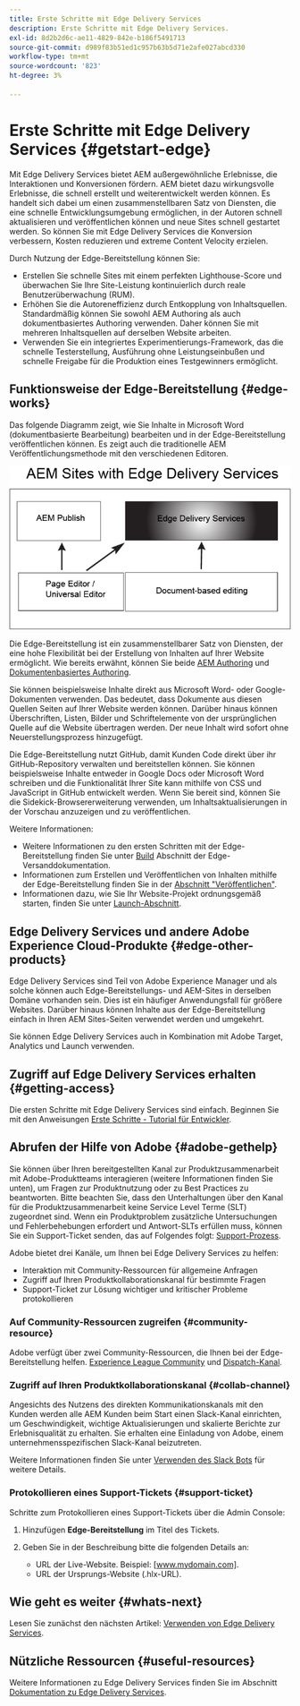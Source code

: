 ```yaml
---
title: Erste Schritte mit Edge Delivery Services
description: Erste Schritte mit Edge Delivery Services.
exl-id: 8d2b2d6c-ae11-4829-842e-b186f5491713
source-git-commit: d989f83b51ed1c957b63b5d71e2afe027abcd330
workflow-type: tm+mt
source-wordcount: '823'
ht-degree: 3%

---
```


# Erste Schritte mit Edge Delivery Services {#getstart-edge}

Mit Edge Delivery Services bietet AEM außergewöhnliche Erlebnisse, die Interaktionen und Konversionen fördern. AEM bietet dazu wirkungsvolle Erlebnisse, die schnell erstellt und weiterentwickelt werden können. Es handelt sich dabei um einen zusammenstellbaren Satz von Diensten, die eine schnelle Entwicklungsumgebung ermöglichen, in der Autoren schnell aktualisieren und veröffentlichen können und neue Sites schnell gestartet werden. So können Sie mit Edge Delivery Services die Konversion verbessern, Kosten reduzieren und extreme Content Velocity erzielen.

Durch Nutzung der Edge-Bereitstellung können Sie:

* Erstellen Sie schnelle Sites mit einem perfekten Lighthouse-Score und überwachen Sie Ihre Site-Leistung kontinuierlich durch reale Benutzerüberwachung (RUM).
* Erhöhen Sie die Autoreneffizienz durch Entkopplung von Inhaltsquellen. Standardmäßig können Sie sowohl AEM Authoring als auch dokumentbasiertes Authoring verwenden. Daher können Sie mit mehreren Inhaltsquellen auf derselben Website arbeiten.
* Verwenden Sie ein integriertes Experimentierungs-Framework, das die schnelle Testerstellung, Ausführung ohne Leistungseinbußen und schnelle Freigabe für die Produktion eines Testgewinners ermöglicht.

## Funktionsweise der Edge-Bereitstellung {#edge-works}

Das folgende Diagramm zeigt, wie Sie Inhalte in Microsoft Word (dokumentbasierte Bearbeitung) bearbeiten und in der Edge-Bereitstellung veröffentlichen können. Es zeigt auch die traditionelle AEM Veröffentlichungsmethode mit den verschiedenen Editoren.

![Edge-Bereitstellungsarchitektur](assets/edgedelivery.png)

Die Edge-Bereitstellung ist ein zusammenstellbarer Satz von Diensten, der eine hohe Flexibilität bei der Erstellung von Inhalten auf Ihrer Website ermöglicht. Wie bereits erwähnt, können Sie beide [AEM Authoring](/help/sites-authoring/author.md) und [Dokumentenbasiertes Authoring](https://www.hlx.live/docs/authoring).

Sie können beispielsweise Inhalte direkt aus Microsoft Word- oder Google-Dokumenten verwenden. Das bedeutet, dass Dokumente aus diesen Quellen Seiten auf Ihrer Website werden können. Darüber hinaus können Überschriften, Listen, Bilder und Schriftelemente von der ursprünglichen Quelle auf die Website übertragen werden. Der neue Inhalt wird sofort ohne Neuerstellungsprozess hinzugefügt.

Die Edge-Bereitstellung nutzt GitHub, damit Kunden Code direkt über ihr GitHub-Repository verwalten und bereitstellen können. Sie können beispielsweise Inhalte entweder in Google Docs oder Microsoft Word schreiben und die Funktionalität Ihrer Site kann mithilfe von CSS und JavaScript in GitHub entwickelt werden. Wenn Sie bereit sind, können Sie die Sidekick-Browsererweiterung verwenden, um Inhaltsaktualisierungen in der Vorschau anzuzeigen und zu veröffentlichen.

Weitere Informationen:

* Weitere Informationen zu den ersten Schritten mit der Edge-Bereitstellung finden Sie unter [Build](https://www.hlx.live/docs/#build) Abschnitt der Edge-Versanddokumentation.
* Informationen zum Erstellen und Veröffentlichen von Inhalten mithilfe der Edge-Bereitstellung finden Sie in der [Abschnitt &quot;Veröffentlichen&quot;](https://www.hlx.live/docs/authoring).
* Informationen dazu, wie Sie Ihr Website-Projekt ordnungsgemäß starten, finden Sie unter [Launch-Abschnitt](https://www.hlx.live/docs/#launch).

## Edge Delivery Services und andere Adobe Experience Cloud-Produkte {#edge-other-products}

Edge Delivery Services sind Teil von Adobe Experience Manager und als solche können auch Edge-Bereitstellungs- und AEM-Sites in derselben Domäne vorhanden sein. Dies ist ein häufiger Anwendungsfall für größere Websites. Darüber hinaus können Inhalte aus der Edge-Bereitstellung einfach in Ihren AEM Sites-Seiten verwendet werden und umgekehrt.

Sie können Edge Delivery Services auch in Kombination mit Adobe Target, Analytics und Launch verwenden.

## Zugriff auf Edge Delivery Services erhalten {#getting-access}

Die ersten Schritte mit Edge Delivery Services sind einfach. Beginnen Sie mit den Anweisungen [Erste Schritte - Tutorial für Entwickler](https://www.hlx.live/developer/tutorial).

## Abrufen der Hilfe von Adobe {#adobe-gethelp}

Sie können über Ihren bereitgestellten Kanal zur Produktzusammenarbeit mit Adobe-Produktteams interagieren (weitere Informationen finden Sie unten), um Fragen zur Produktnutzung oder zu Best Practices zu beantworten. Bitte beachten Sie, dass den Unterhaltungen über den Kanal für die Produktzusammenarbeit keine Service Level Terme (SLT) zugeordnet sind. Wenn ein Produktproblem zusätzliche Untersuchungen und Fehlerbehebungen erfordert und Antwort-SLTs erfüllen muss, können Sie ein Support-Ticket senden, das auf Folgendes folgt: [Support-Prozess](https://experienceleague.adobe.com/?lang=de&amp;support-tab=home#support).

Adobe bietet drei Kanäle, um Ihnen bei Edge Delivery Services zu helfen:

* Interaktion mit Community-Ressourcen für allgemeine Anfragen
* Zugriff auf Ihren Produktkollaborationskanal für bestimmte Fragen
* Support-Ticket zur Lösung wichtiger und kritischer Probleme protokollieren

### Auf Community-Ressourcen zugreifen {#community-resource}

Adobe verfügt über zwei Community-Ressourcen, die Ihnen bei der Edge-Bereitstellung helfen. [Experience League Community](https://adobe.ly/3Q6kTKl) und [Dispatch-Kanal](https://discord.gg/aem-live).

### Zugriff auf Ihren Produktkollaborationskanal {#collab-channel}

Angesichts des Nutzens des direkten Kommunikationskanals mit den Kunden werden alle AEM Kunden beim Start einen Slack-Kanal einrichten, um Geschwindigkeit, wichtige Aktualisierungen und skalierte Berichte zur Erlebnisqualität zu erhalten. Sie erhalten eine Einladung von Adobe, einem unternehmensspezifischen Slack-Kanal beizutreten.

Weitere Informationen finden Sie unter [Verwenden des Slack Bots](https://www.hlx.live/docs/slack) für weitere Details.

### Protokollieren eines Support-Tickets {#support-ticket}

Schritte zum Protokollieren eines Support-Tickets über die Admin Console:

1. Hinzufügen **Edge-Bereitstellung** im Titel des Tickets.
2. Geben Sie in der Beschreibung bitte die folgenden Details an:

   * URL der Live-Website. Beispiel: [www.mydomain.com].
   * URL der Ursprungs-Website (.hlx-URL).

## Wie geht es weiter {#whats-next}

Lesen Sie zunächst den nächsten Artikel: [Verwenden von Edge Delivery Services](/help/edge/using.md).

## Nützliche Ressourcen {#useful-resources}

Weitere Informationen zu Edge Delivery Services finden Sie im Abschnitt [Dokumentation zu Edge Delivery Services](https://www.hlx.live/docs/).
